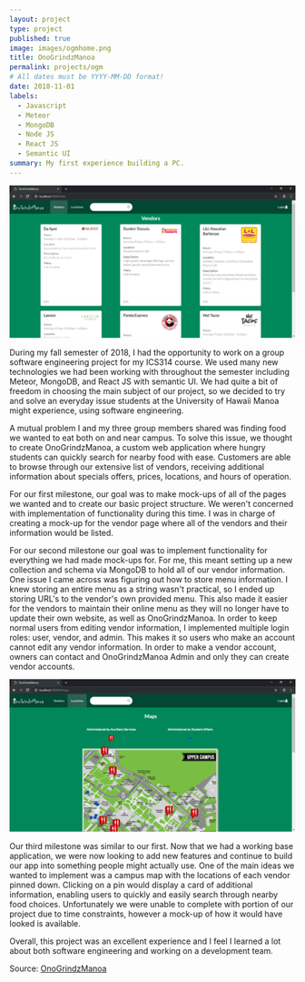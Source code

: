 ```yaml
---
layout: project
type: project
published: true
image: images/ogmhome.png
title: OnoGrindzManoa
permalink: projects/ogm
# All dates must be YYYY-MM-DD format!
date: 2018-11-01
labels:
  - Javascript
  - Meteor
  - MongoDB
  - Node JS
  - React JS
  - Semantic UI
summary: My first experience building a PC.
---
```


<img class="ui medium right floated rounded image" src="../images/ogmvendor.png">

   During my fall semester of 2018, I had the opportunity to work on a group software engineering project for my ICS314 course. We used many new technologies we had been working with throughout the semester including Meteor, MongoDB, and React JS with semantic UI. We had quite a bit of freedom in choosing the main subject of our project, so we decided to try and solve an everyday issue students at the University of Hawaii Manoa might experience, using software engineering.

   A mutual problem I and my three group members shared was finding food we wanted to eat both on and near campus. To solve this issue, we thought to create OnoGrindzManoa, a custom web application where hungry students can quickly search for nearby food with ease. Customers are able to browse through our extensive list of vendors, receiving additional information about specials offers, prices, locations, and hours of operation.

   For our first milestone, our goal was to make mock-ups of all of the pages we wanted and to create our basic project structure. We weren't concerned with implementation of functionality during this time. I was in charge of creating a mock-up for the vendor page where all of the vendors and their information would be listed.
  
   For our second milestone our goal was to implement functionality for everything we had made mock-ups for. For me, this meant setting up a new collection and schema via MongoDB to hold all of our vendor information. One issue I came across was figuring out how to store menu information. I knew storing an entire menu as a string wasn't practical, so I ended up storing URL's to the vendor's own provided menu. This also made it easier for the vendors to maintain their online menu as they will no longer have to update their own website, as well as OnoGrindzManoa. In order to keep normal users from editing vendor information, I implemented multiple login roles: user, vendor, and admin. This makes it so users who make an account cannot edit any vendor information. In order to make a vendor account, owners can contact and OnoGrindzManoa Admin and only they can create vendor accounts.
   
<img class="ui medium right floated rounded image" src="../images/ogmmap.png">

   Our third milestone was similar to our first. Now that we had a working base application, we were now looking to add new features and continue to build our app into something people might actually use. One of the main ideas we wanted to implement was a campus map with the locations of each vendor pinned down. Clicking on a pin would display a card of additional information, enabling users to quickly and easily search through nearby food choices. Unfortunately we were unable to complete with portion of our project due to time constraints, however a mock-up of how it would have looked is available.

   Overall, this project was an excellent experience and I feel I learned a lot about both software engineering and working on a development team.

Source: <a href="http://onogrindzmanoa.meteorapp.com/#/">OnoGrindzManoa</a>

